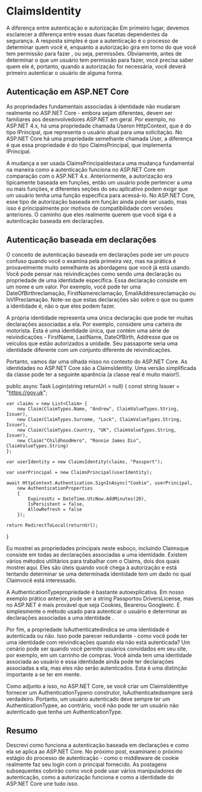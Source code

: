 # ClaimsIdentity

A diferença entre autenticação e autorização
Em primeiro lugar, devemos esclarecer a diferença entre essas duas facetas dependentes da segurança. A resposta simples é que a autenticação é o processo de determinar quem você é, enquanto a autorização gira em torno do que você tem permissão para fazer , ou seja, permissões. Obviamente, antes de determinar o que um usuário tem permissão para fazer, você precisa saber quem ele é, portanto, quando a autorização for necessária, você deverá primeiro autenticar o usuário de alguma forma.

## Autenticação em ASP.NET Core
As propriedades fundamentais associadas à identidade não mudaram realmente no ASP.NET Core - embora sejam diferentes, devem ser familiares aos desenvolvedores ASP.NET em geral. Por exemplo, no ASP.NET 4.x, há uma propriedade chamada Useron HttpContext, que é do tipo IPrincipal, que representa o usuário atual para uma solicitação. No ASP.NET Core há uma propriedade semelhante chamada User, a diferença é que essa propriedade é do tipo ClaimsPrincipal, que implementa IPrincipal.

A mudança a ser usada ClaimsPrincipaldestaca uma mudança fundamental na maneira como a autenticação funciona no ASP.NET Core em comparação com o ASP.NET 4.x. Anteriormente, a autorização era tipicamente baseada em funções, então um usuário pode pertencer a uma ou mais funções, e diferentes seções do seu aplicativo podem exigir que um usuário tenha uma função específica para acessá-lo. No ASP.NET Core, esse tipo de autorização baseada em função ainda pode ser usado, mas isso é principalmente por motivos de compatibilidade com versões anteriores. O caminho que eles realmente querem que você siga é a autenticação baseada em declarações.

## Autenticação baseada em declarações
O conceito de autenticação baseada em declarações pode ser um pouco confuso quando você o examina pela primeira vez, mas na prática é provavelmente muito semelhante às abordagens que você já está usando. Você pode pensar nas reivindicações como sendo uma declaração ou propriedade de uma identidade específica. Essa declaração consiste em um nome e um valor. Por exemplo, você pode ter uma DateOfBirthreclamação, FirstNamereclamação, EmailAddressreclamação ou IsVIPreclamação. Note-se que estas declarações são sobre o que ou quem a identidade é, não o que eles podem fazer.

A própria identidade representa uma única declaração que pode ter muitas declarações associadas a ela. Por exemplo, considere uma carteira de motorista. Esta é uma identidade única, que contém uma série de reivindicações - FirstName, LastName, DateOfBirth, Addresse que os veículos que estão autorizados a unidade. Seu passaporte seria uma identidade diferente com um conjunto diferente de reivindicações.

Portanto, vamos dar uma olhada nisso no contexto do ASP.NET Core. As identidades no ASP.NET Core são a ClaimsIdentity. Uma versão simplificada da classe pode ter a seguinte aparência (a classe real é muito maior!).

public async Task<IActionResult> Login(string returnUrl = null)
{
    const string Issuer = "https://gov.uk";

    var claims = new List<Claim> {
        new Claim(ClaimTypes.Name, "Andrew", ClaimValueTypes.String, Issuer),
        new Claim(ClaimTypes.Surname, "Lock", ClaimValueTypes.String, Issuer),
        new Claim(ClaimTypes.Country, "UK", ClaimValueTypes.String, Issuer),
        new Claim("ChildhoodHero", "Ronnie James Dio", ClaimValueTypes.String)
    };

    var userIdentity = new ClaimsIdentity(claims, "Passport");

    var userPrincipal = new ClaimsPrincipal(userIdentity);

    await HttpContext.Authentication.SignInAsync("Cookie", userPrincipal,
        new AuthenticationProperties
        {
            ExpiresUtc = DateTime.UtcNow.AddMinutes(20),
            IsPersistent = false,
            AllowRefresh = false
        });

    return RedirectToLocal(returnUrl);
}

Eu mostrei as propriedades principais neste esboço, incluindo Claimsque consiste em todas as declarações associadas a uma identidade. Existem vários métodos utilitários para trabalhar com o Claims, dois dos quais mostrei aqui. Eles são úteis quando você chega à autorização e está tentando determinar se uma determinada identidade tem um dado no qual Claimvocê está interessado.

A AuthenticationTypepropriedade é bastante autoexplicativa. Em nosso exemplo prático anterior, pode ser a string Passportou DriversLicense, mas no ASP.NET é mais provável que seja Cookies, Bearerou Googleetc. É simplesmente o método usado para autenticar o usuário e determinar as declarações associadas a uma identidade .

Por fim, a propriedade IsAuthenticatedindica se uma identidade é autenticada ou não. Isso pode parecer redundante - como você pode ter uma identidade com reivindicações quando ela não está autenticada? Um cenário pode ser quando você permite usuários convidados em seu site, por exemplo, em um carrinho de compras. Você ainda tem uma identidade associada ao usuário e essa identidade ainda pode ter declarações associadas a ela, mas eles não serão autenticados. Esta é uma distinção importante a se ter em mente.

Como adjunto a isso, no ASP.NET Core, se você criar um ClaimsIdentitye fornecer um AuthenticationTypeno construtor, IsAuthenticatedsempre será verdadeiro. Portanto, um usuário autenticado deve sempre ter um AuthenticationTypee, ao contrário, você não pode ter um usuário não autenticado que tenha um AuthenticationType.

## Resumo
Descrevi como funciona a autenticação baseada em declarações e como ela se aplica ao ASP.NET Core. No próximo post, examinarei o próximo estágio do processo de autenticação - como o middleware de cookie realmente faz seu login com o principal fornecido. As postagens subsequentes cobrirão como você pode usar vários manipuladores de autenticação, como a autorização funciona e como a identidade do ASP.NET Core une tudo isso.
